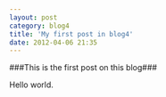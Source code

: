 ```yaml
---
layout: post
category: blog4
title: 'My first post in blog4'
date: 2012-04-06 21:35
---
```

###This is the first post on this blog###

Hello world.


